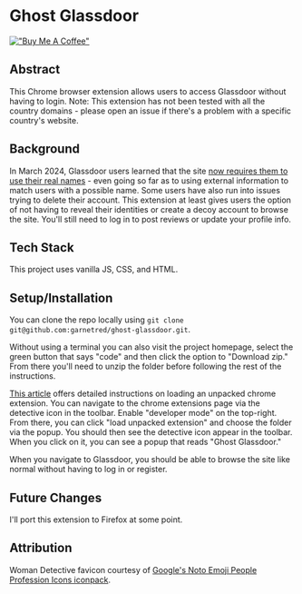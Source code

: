 # Ghost Glassdoor

[!["Buy Me A Coffee"](https://www.buymeacoffee.com/assets/img/custom_images/orange_img.png)](https://www.buymeacoffee.com/decemberthedeveloper)

## Abstract

This Chrome browser extension allows users to access Glassdoor without having to login.
Note: This extension has not been tested with all the country domains - please open an issue if there's a problem with a specific country's website.

## Background

In March 2024, Glassdoor users learned that the site [now requires them to use their real names](https://www.wired.com/story/glassdoor-wants-to-know-your-real-name/) - even going so far as to using external information to match users with a possible name. Some users have also run into issues trying to delete their account. This extension at least gives users the option of not having to reveal their identities or create a decoy account to browse the site. You'll still need to log in to post reviews or update your profile info.

## Tech Stack

This project uses vanilla JS, CSS, and HTML.

## Setup/Installation

You can clone the repo locally using `git clone git@github.com:garnetred/ghost-glassdoor.git`. 

Without using a terminal you can also visit the project homepage, select the green button that says "code" and then click the option to "Download zip." From there you'll need to unzip the folder before following the rest of the instructions.

[This article](https://developer.chrome.com/docs/extensions/mv3/getstarted/development-basics/#load-unpacked) offers detailed instructions on loading an unpacked chrome extension. You can navigate to the chrome extensions page via the detective icon in the toolbar. Enable "developer mode" on the top-right. From there, you can click "load unpacked extension" and choose the folder via the popup. You should then see the detective icon appear in the toolbar. When you click on it, you can see a popup that reads "Ghost Glassdoor."

When you navigate to Glassdoor, you should be able to browse the site like normal without having to log in or register.

## Future Changes

I'll port this extension to Firefox at some point.

## Attribution

Woman Detective favicon courtesy of [Google's Noto Emoji People Profession Icons iconpack](https://www.iconarchive.com/show/noto-emoji-people-profession-icons-by-google/10464-woman-detective-icon.html).
